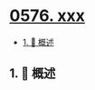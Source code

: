 # [0576. xxx](https://github.com/Tdahuyou/TNotes.leetcode/tree/main/notes/0576.%20xxx)

<!-- region:toc -->

- [1. 📝 概述](#1--概述)

<!-- endregion:toc -->

## 1. 📝 概述
